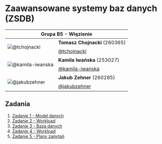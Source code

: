 # Zaawansowane systemy baz danych (ZSDB)

<table align="center">
  <thead>
    <tr>
      <th colspan="2">Grupa B5 - Więzienie</th>
    </tr>
  </thead>
  <tbody>
    <tr>
      <td rowspan="2">

![@tchojnacki](https://github.com/tchojnacki.png?size=64)
      </td>
      <td>**Tomasz Chojnacki** (260365)</td>
    </tr>
    <tr>
      <td>[@tchojnacki](https://github.com/tchojnacki)</td>
    </tr>
    <tr>
      <td rowspan="2">

![@kamila-iwanska](https://github.com/kamila-iwanska.png?size=64)
      </td>
      <td>**Kamila Iwańska** (253027)</td>
    </tr>
    <tr>
      <td>[@kamila-iwanska](https://github.com/kamila-iwanska)</td>
    </tr>
    <tr>
      <td rowspan="2">

![@jakubzehner](https://github.com/jakubzehner.png?size=64)
      </td>
      <td>**Jakub Zehner** (260285)</td>
    </tr>
    <tr>
      <td>[@jakubzehner](https://github.com/jakubzehner)</td>
    </tr>
  </tbody>
</table>

## Zadania

1. [Zadanie 1 - Model danych](./zad1/)
2. [Zadanie 2 - Workload](./zad2/)
3. [Zadanie 3 - Baza danych](./zad3/)
4. [Zadanie 4 - Workload](./zad4/)
5. [Zadanie 5 - Plany zapytań](./zad5/)
